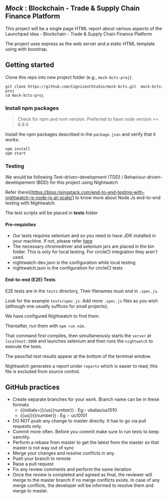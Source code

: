 ## _Mock_ : Blockchain - Trade & Supply Chain Finance Platform

This project will be a single page HTML report about various aspects of the Launchpad idea - Blockchain - Trade & Supply Chain Finance Platform

The project uses express as the web server and a static HTML template using with boostrap.

## Getting started

Clone this repo into new project folder (e.g., `mock-bcts-proj`).
```shell
git clone https://github.com/CognizantStudio/mock-bcts.git  mock-bcts-proj
cd mock-bcts-proj
```
### Install npm packages

> Check for npm and nvm version. Preferred to have node version >= 6.9.X

Install the npm packages described in the `package.json` and verify that it works:

```shell
npm install
npm start
```

### Testing

We would be following Test-driven-development (TDD) / Behaviour-driven-developement (BDD) for this project using Nightwatch

Refer (here)[https://blog.risingstack.com/end-to-end-testing-with-nightwatch-js-node-js-at-scale/] to know more about Node Js end-to-end testing with Nightwatch.

The test scripts will be placed in __tests__ folder

#### Pre-requisties

* Our tests requires selenium and so you need to have JDK installed in your machine. If not, please
refer [here](http://www.seleniumframework.com/cucumber-jvm-3/install-java-jdk/) 
* The necessary chromedriver and selenium jars are placed in the bin folder. This is only for local testing. For circleCI integration they aren't used.
* nightwatch-dev.json is the configuration while  local testing
* nightwatch.json is the configuration for circleCI tests


#### End-to-end (E2E) Tests

E2E tests are in the `tests` directory, Their filenames must end in `.spec.js`.

Look for the example `tests/spec.js`. Add more `.spec.js` files as you wish (although one usually suffices for small projects);

We have configured Nightwatch to find them.

Thereafter, run them with `npm run e2e`.

That command first compiles, then simultaneously starts the `server` at `localhost:3000`
and launches selenium and then runs the `nightwatch` to execute the tests.  

The pass/fail test results appear at the bottom of the terminal window.

Nightwatch generates a report under `reports` which is easier to read; this file is excluded from source control.

## GitHub practices

* Create separate branches for your work. Branch name can be in these formats
     * {{initials>}}/us{{number}} : Eg:- vbalas/us1010
     * {{us}}{{number}} : Eg :- us10101
* DO NOT push any change to master directly. It has to go via pull requests only.
* Commit more often. Before you commit make sure to run tests to keep sanctity.
* Perform a rebase from master to get the latest from the master so that master is not way out of sync  
* Merge your changes and resolve conflicts in any.
* Push your branch to remote
* Raise a pull request
* Fix any review comments and perform the same iteration
* Once the review is completed and agreed as final, the reviewer will merge to the master branch if no merge conflicts exists. In case of any merge conflicts, the developer will be informed to resolve them and merge to master.